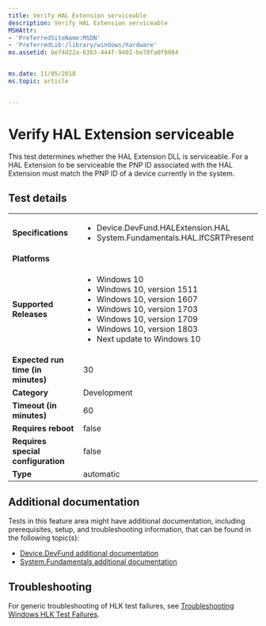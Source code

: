```yaml
---
title: Verify HAL Extension serviceable
description: Verify HAL Extension serviceable
MSHAttr:
- 'PreferredSiteName:MSDN'
- 'PreferredLib:/library/windows/hardware'
ms.assetid: be74d22a-6363-444f-9402-be78fa0f8084


ms.date: 11/05/2018
ms.topic: article


---
```


# <span id="p_hlk_test.de119483-e85e-4f19-ba05-202a7219b43f"></span>Verify HAL Extension serviceable


This test determines whether the HAL Extension DLL is serviceable. For a HAL Extension to be serviceable the PNP ID associated with the HAL Extension must match the PNP ID of a device currently in the system.

## Test details

|||
|---|---|
| **Specifications**  | <ul><li>Device.DevFund.HALExtension.HAL</li><li>System.Fundamentals.HAL.IfCSRTPresent</li></ul> |  
| **Platforms**   | <ul></ul> |
| **Supported Releases** | <ul><li>Windows 10</li><li>Windows 10, version 1511</li><li>Windows 10, version 1607</li><li>Windows 10, version 1703</li><li>Windows 10, version 1709</li><li>Windows 10, version 1803</li><li>Next update to Windows 10</li></ul> |
|**Expected run time (in minutes)**| 30 |
|**Category**| Development |
|**Timeout (in minutes)**| 60 |
|**Requires reboot**| false |
|**Requires special configuration**| false |
|**Type**| automatic |



## <span id="Additional_documentation"></span><span id="additional_documentation"></span><span id="ADDITIONAL_DOCUMENTATION"></span>Additional documentation


Tests in this feature area might have additional documentation, including prerequisites, setup, and troubleshooting information, that can be found in the following topic(s):

-   [Device.DevFund additional documentation](device-devfund-additional-documentation.md)
-   [System.Fundamentals additional documentation](system-fundamentals-additional-documentation.md)

## <span id="Troubleshooting"></span><span id="troubleshooting"></span><span id="TROUBLESHOOTING"></span>Troubleshooting


For generic troubleshooting of HLK test failures, see [Troubleshooting Windows HLK Test Failures](../user/troubleshooting-windows-hlk-test-failures.md).










